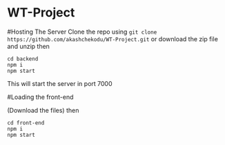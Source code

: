 # WT-Project

#Hosting The Server
Clone the repo using ```git clone https://github.com/akashchekodu/WT-Project.git``` or download the zip file and unzip
then
```
cd backend
npm i
npm start
```
This will start the server in port  7000

#Loading the front-end

(Download the files)
then
```
cd front-end
npm i
npm start
```
